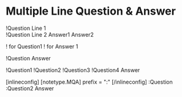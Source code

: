 # Multiple Line Question & Answer

!Question Line 1  
!Question Line 2
Answer1
Answer2

\! for Question1
\! for Answer 1

!Question
Answer

!Question1
!Question2
!Question3
!Question4
Answer

[inlineconfig]
[notetype.MQA]
prefix = ":"
[/inlineconfig]
:Question
:Question2
Answer

